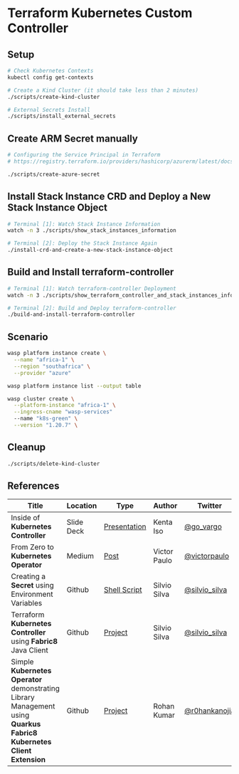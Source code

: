 # Terraform Kubernetes Custom Controller

## Setup

```bash
# Check Kubernetes Contexts
kubectl config get-contexts

# Create a Kind Cluster (it should take less than 2 minutes)
./scripts/create-kind-cluster

# External Secrets Install
./scripts/install_external_secrets
```

## Create ARM Secret manually

```bash
# Configuring the Service Principal in Terraform
# https://registry.terraform.io/providers/hashicorp/azurerm/latest/docs/guides/service_principal_client_secret#configuring-the-service-principal-in-terraform

./scripts/create-azure-secret
```

## Install Stack Instance CRD and Deploy a New Stack Instance Object

```bash
# Terminal [1]: Watch Stack Instance Information
watch -n 3 ./scripts/show_stack_instances_information

# Terminal [2]: Deploy the Stack Instance Again
./install-crd-and-create-a-new-stack-instance-object
```

## Build and Install terraform-controller

```bash
# Terminal [1]: Watch terraform-controller Deployment
watch -n 3 ./scripts/show_terraform_controller_and_stack_instances_information

# Terminal [2]: Build and Deploy terraform-controller
./build-and-install-terraform-controller
```

## Scenario

```bash
wasp platform instance create \
  --name "africa-1" \
  --region "southafrica" \
  --provider "azure"

wasp platform instance list --output table

wasp cluster create \
  --platform-instance "africa-1" \
  --ingress-cname "wasp-services"
  --name "k8s-green" \
  --version "1.20.7" \

```

## Cleanup

```bash
./scripts/delete-kind-cluster
```

## References

Title                                                                                                                 | Location   | Type                                                                                                | Author       | Twitter                                           | Linkedin                                                                      | Github                                         
--------------------------------------------------------------------------------------------------------------------- | ---------- | --------------------------------------------------------------------------------------------------- | ------------ | ------------------------------------------------- | ----------------------------------------------------------------------------- | -----------------------------------------------
Inside of **Kubernetes Controller**                                                                                   | Slide Deck | [Presentation](https://speakerdeck.com/govargo/inside-of-kubernetes-controller?slide=42)            | Kenta Iso    | [@go_vargo](https://twitter.com/go_vargo)         |                                                                               | 
From Zero to **Kubernetes Operator**                                                                                  | Medium     | [Post](https://medium.com/@victorpaulo/from-zero-to-kubernetes-operator-dd06436b9d89)               | Victor Paulo | [@victorpaulo](https://twitter.com/victorpaulo)   | [victorpaulo](https://www.linkedin.com/in/victorpaulo/detail/contact-info/)   |
Creating a **Secret** using Environment Variables                                                                     | Github     | [Shell Script](https://github.com/smsilva/terraform-packager/blob/main/kubernetes/create-secret.sh) | Silvio Silva | [@silvio_silva](https://twitter.com/silvio_silva) | [silviomsilva](https://www.linkedin.com/in/silviomsilva/detail/contact-info/) | 
Terraform **Kubernetes Controller** using **Fabric8** Java Client                                                     | Github     | [Project](https://github.com/smsilva/terraform-kubernetes-controller)                               | Silvio Silva | [@silvio_silva](https://twitter.com/silvio_silva) | [silviomsilva](https://www.linkedin.com/in/silviomsilva/detail/contact-info/) | [smsilva](https://github.com/smsilva)
Simple **Kubernetes Operator** demonstrating Library Management using **Quarkus Fabric8 Kubernetes Client Extension** | Github     | [Project](https://github.com/rohanKanojia/librarybookoperatorinjava)                                | Rohan Kumar  | [@r0hankanojia](https://twitter.com/r0hankanojia) |                                                                               | [rohanKanojia](https://github.com/rohanKanojia)
